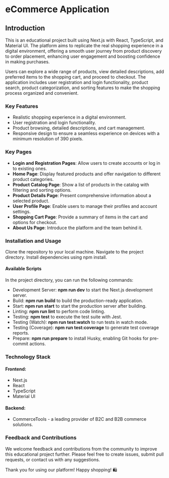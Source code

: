 # eCommerce Application
## Introduction
This is an educational project built using Next.js with React, TypeScript, and Material UI. The platform aims to replicate the real shopping experience in a digital environment, offering a smooth user journey from product discovery to order placement, enhancing user engagement and boosting confidence in making purchases.

Users can explore a wide range of products, view detailed descriptions, add preferred items to the shopping cart, and proceed to checkout. The application includes user registration and login functionality, product search, product categorization, and sorting features to make the shopping process organized and convenient.

### Key Features
- Realistic shopping experience in a digital environment.
- User registration and login functionality.
- Product browsing, detailed descriptions, and cart management.
- Responsive design to ensure a seamless experience on devices with a minimum resolution of 390 pixels.
### Key Pages
- **Login and Registration Pages**: 
Allow users to create accounts or log in to existing ones.
- **Home Page**: Display featured products and offer navigation to different product categories.
- **Product Catalog Page**: Show a list of products in the catalog with filtering and sorting options.
- **Product Details Page**: Present comprehensive information about a selected product.
- **User Profile Page**: Enable users to manage their profiles and account settings.
- **Shopping Cart Page**: Provide a summary of items in the cart and options for checkout.
- **About Us Page**: Introduce the platform and the team behind it.
### Installation and Usage
Clone the repository to your local machine.
Navigate to the project directory.
Install dependencies using npm install.
#### Available Scripts
In the project directory, you can run the following commands:

- Development Server: **npm run dev** to start the Next.js development server.
- Build: **npm run build** to build the production-ready application.
- Start: **npm run start** to start the production server after building.
- Linting: **npm run lint** to perform code linting.
- Testing: **npm test** to execute the test suite with Jest.
- Testing (Watch): **npm run test:watch** to run tests in watch mode.
- Testing (Coverage): **npm run test:coverage** to generate test coverage reports.
- Prepare: **npm run prepare** to install Husky, enabling Git hooks for pre-commit actions.
### Technology Stack
#### Frontend: 
- Next.js
- React
- TypeScript
- Material UI
#### Backend: 
- CommerceTools - a leading provider of B2C and B2B commerce solutions.
### Feedback and Contributions
We welcome feedback and contributions from the community to improve this educational project further. Please feel free to create issues, submit pull requests, or contact us with any suggestions.

Thank you for using our platform! Happy shopping! 🛍️

